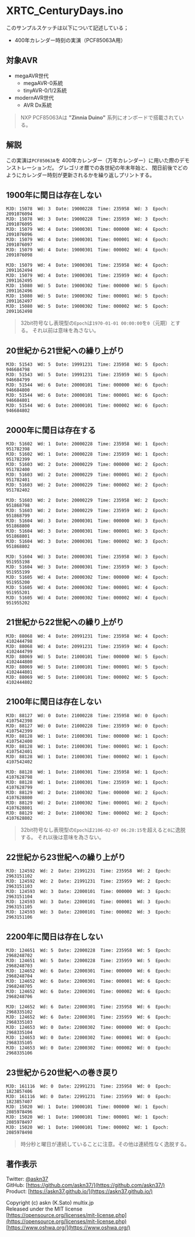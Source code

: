 # XRTC_CenturyDays.ino

このサンプルスケッチは以下について記述している；

- 400年カレンダー時刻の実演（PCF85063A用）

## 対象AVR

- megaAVR世代
  - megaAVR-0系統
  - tinyAVR-0/1/2系統
- modernAVR世代
  - AVR Dx系統

> NXP PCF85063Aは __"Zinnia Duino"__ 系列にオンボードで搭載されている。

## 解説

この実演は`PCF85063A`を
400年カレンダー（万年カレンダー）に用いた際のデモンストレーションだ。
グレゴリオ暦での各世紀の年末年始と、
閏日前後でどのようにカレンダー時刻が更新されるかを繰り返しプリントする。

## 1900年に閏日は存在しない

```plain
MJD: 15078  Wd: 3  Date: 19000228  Time: 235958  Wd: 3  Epoch: 2091076094
MJD: 15078  Wd: 3  Date: 19000228  Time: 235959  Wd: 3  Epoch: 2091076095
MJD: 15079  Wd: 4  Date: 19000301  Time: 000000  Wd: 4  Epoch: 2091076096
MJD: 15079  Wd: 4  Date: 19000301  Time: 000001  Wd: 4  Epoch: 2091076097
MJD: 15079  Wd: 4  Date: 19000301  Time: 000002  Wd: 4  Epoch: 2091076098

MJD: 15079  Wd: 4  Date: 19000301  Time: 235958  Wd: 4  Epoch: 2091162494
MJD: 15079  Wd: 4  Date: 19000301  Time: 235959  Wd: 4  Epoch: 2091162495
MJD: 15080  Wd: 5  Date: 19000302  Time: 000000  Wd: 5  Epoch: 2091162496
MJD: 15080  Wd: 5  Date: 19000302  Time: 000001  Wd: 5  Epoch: 2091162497
MJD: 15080  Wd: 5  Date: 19000302  Time: 000002  Wd: 5  Epoch: 2091162498
```

> 32bit符号なし表現型の`Epoch`は`1970-01-01 00:00:00`を`0`（元期）とする。
それ以前は意味を為さない。

## 20世紀から21世紀への繰り上がり

```plain
MJD: 51543  Wd: 5  Date: 19991231  Time: 235958  Wd: 5  Epoch: 946684798
MJD: 51543  Wd: 5  Date: 19991231  Time: 235959  Wd: 5  Epoch: 946684799
MJD: 51544  Wd: 6  Date: 20000101  Time: 000000  Wd: 6  Epoch: 946684800
MJD: 51544  Wd: 6  Date: 20000101  Time: 000001  Wd: 6  Epoch: 946684801
MJD: 51544  Wd: 6  Date: 20000101  Time: 000002  Wd: 6  Epoch: 946684802
```

## 2000年に閏日は存在する

```plain
MJD: 51602  Wd: 1  Date: 20000228  Time: 235958  Wd: 1  Epoch: 951782398
MJD: 51602  Wd: 1  Date: 20000228  Time: 235959  Wd: 1  Epoch: 951782399
MJD: 51603  Wd: 2  Date: 20000229  Time: 000000  Wd: 2  Epoch: 951782400
MJD: 51603  Wd: 2  Date: 20000229  Time: 000001  Wd: 2  Epoch: 951782401
MJD: 51603  Wd: 2  Date: 20000229  Time: 000002  Wd: 2  Epoch: 951782402

MJD: 51603  Wd: 2  Date: 20000229  Time: 235958  Wd: 2  Epoch: 951868798
MJD: 51603  Wd: 2  Date: 20000229  Time: 235959  Wd: 2  Epoch: 951868799
MJD: 51604  Wd: 3  Date: 20000301  Time: 000000  Wd: 3  Epoch: 951868800
MJD: 51604  Wd: 3  Date: 20000301  Time: 000001  Wd: 3  Epoch: 951868801
MJD: 51604  Wd: 3  Date: 20000301  Time: 000002  Wd: 3  Epoch: 951868802

MJD: 51604  Wd: 3  Date: 20000301  Time: 235958  Wd: 3  Epoch: 951955198
MJD: 51604  Wd: 3  Date: 20000301  Time: 235959  Wd: 3  Epoch: 951955199
MJD: 51605  Wd: 4  Date: 20000302  Time: 000000  Wd: 4  Epoch: 951955200
MJD: 51605  Wd: 4  Date: 20000302  Time: 000001  Wd: 4  Epoch: 951955201
MJD: 51605  Wd: 4  Date: 20000302  Time: 000002  Wd: 4  Epoch: 951955202
```

## 21世紀から22世紀への繰り上がり

```plain
MJD: 88068  Wd: 4  Date: 20991231  Time: 235958  Wd: 4  Epoch: 4102444798
MJD: 88068  Wd: 4  Date: 20991231  Time: 235959  Wd: 4  Epoch: 4102444799
MJD: 88069  Wd: 5  Date: 21000101  Time: 000000  Wd: 5  Epoch: 4102444800
MJD: 88069  Wd: 5  Date: 21000101  Time: 000001  Wd: 5  Epoch: 4102444801
MJD: 88069  Wd: 5  Date: 21000101  Time: 000002  Wd: 5  Epoch: 4102444802
```

## 2100年に閏日は存在しない

```plain
MJD: 88127  Wd: 0  Date: 21000228  Time: 235958  Wd: 0  Epoch: 4107542398
MJD: 88127  Wd: 0  Date: 21000228  Time: 235959  Wd: 0  Epoch: 4107542399
MJD: 88128  Wd: 1  Date: 21000301  Time: 000000  Wd: 1  Epoch: 4107542400
MJD: 88128  Wd: 1  Date: 21000301  Time: 000001  Wd: 1  Epoch: 4107542401
MJD: 88128  Wd: 1  Date: 21000301  Time: 000002  Wd: 1  Epoch: 4107542402

MJD: 88128  Wd: 1  Date: 21000301  Time: 235958  Wd: 1  Epoch: 4107628798
MJD: 88128  Wd: 1  Date: 21000301  Time: 235959  Wd: 1  Epoch: 4107628799
MJD: 88129  Wd: 2  Date: 21000302  Time: 000000  Wd: 2  Epoch: 4107628800
MJD: 88129  Wd: 2  Date: 21000302  Time: 000001  Wd: 2  Epoch: 4107628801
MJD: 88129  Wd: 2  Date: 21000302  Time: 000002  Wd: 2  Epoch: 4107628802
```

> 32bit符号なし表現型の`Epoch`は`2106-02-07 06:28:15`を超えると`0`に逸脱する。
それ以後は意味を為さない。

## 22世紀から23世紀への繰り上がり

```plain
MJD: 124592  Wd: 2  Date: 21991231  Time: 235958  Wd: 2  Epoch: 2963151102
MJD: 124592  Wd: 2  Date: 21991231  Time: 235959  Wd: 2  Epoch: 2963151103
MJD: 124593  Wd: 3  Date: 22000101  Time: 000000  Wd: 3  Epoch: 2963151104
MJD: 124593  Wd: 3  Date: 22000101  Time: 000001  Wd: 3  Epoch: 2963151105
MJD: 124593  Wd: 3  Date: 22000101  Time: 000002  Wd: 3  Epoch: 2963151106
```

## 2200年に閏日は存在しない

```plain
MJD: 124651  Wd: 5  Date: 22000228  Time: 235958  Wd: 5  Epoch: 2968248702
MJD: 124651  Wd: 5  Date: 22000228  Time: 235959  Wd: 5  Epoch: 2968248703
MJD: 124652  Wd: 6  Date: 22000301  Time: 000000  Wd: 6  Epoch: 2968248704
MJD: 124652  Wd: 6  Date: 22000301  Time: 000001  Wd: 6  Epoch: 2968248705
MJD: 124652  Wd: 6  Date: 22000301  Time: 000002  Wd: 6  Epoch: 2968248706

MJD: 124652  Wd: 6  Date: 22000301  Time: 235958  Wd: 6  Epoch: 2968335102
MJD: 124652  Wd: 6  Date: 22000301  Time: 235959  Wd: 6  Epoch: 2968335103
MJD: 124653  Wd: 0  Date: 22000302  Time: 000000  Wd: 0  Epoch: 2968335104
MJD: 124653  Wd: 0  Date: 22000302  Time: 000001  Wd: 0  Epoch: 2968335105
MJD: 124653  Wd: 0  Date: 22000302  Time: 000002  Wd: 0  Epoch: 2968335106
```

## 23世紀から20世紀への巻き戻り

```plain
MJD: 161116  Wd: 0  Date: 22991231  Time: 235958  Wd: 0  Epoch: 1823857406
MJD: 161116  Wd: 0  Date: 22991231  Time: 235959  Wd: 0  Epoch: 1823857407
MJD: 15020  Wd: 1  Date: 19000101  Time: 000000  Wd: 1  Epoch: 2085978496
MJD: 15020  Wd: 1  Date: 19000101  Time: 000001  Wd: 1  Epoch: 2085978497
MJD: 15020  Wd: 1  Date: 19000101  Time: 000002  Wd: 1  Epoch: 2085978498
```

> 時分秒と曜日が連続していることに注意。その他は連続性なく逸脱する。

## 著作表示

Twitter: [@askn37](https://twitter.com/askn37) \
GitHub: [https://github.com/askn37/](https://github.com/askn37/) \
Product: [https://askn37.github.io/](https://askn37.github.io/)

Copyright (c) askn (K.Sato) multix.jp \
Released under the MIT license \
[https://opensource.org/licenses/mit-license.php](https://opensource.org/licenses/mit-license.php) \
[https://www.oshwa.org/](https://www.oshwa.org/)
